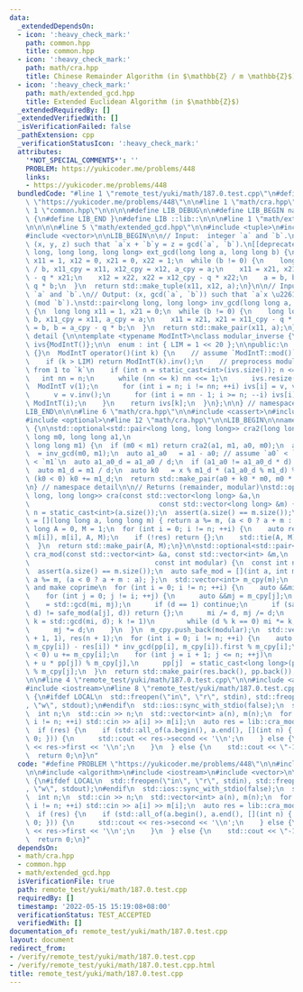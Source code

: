 ```yaml
---
data:
  _extendedDependsOn:
  - icon: ':heavy_check_mark:'
    path: common.hpp
    title: common.hpp
  - icon: ':heavy_check_mark:'
    path: math/cra.hpp
    title: Chinese Remainder Algorithm (in $\mathbb{Z} / m \mathbb{Z}$)
  - icon: ':heavy_check_mark:'
    path: math/extended_gcd.hpp
    title: Extended Euclidean Algorithm (in $\mathbb{Z}$)
  _extendedRequiredBy: []
  _extendedVerifiedWith: []
  _isVerificationFailed: false
  _pathExtension: cpp
  _verificationStatusIcon: ':heavy_check_mark:'
  attributes:
    '*NOT_SPECIAL_COMMENTS*': ''
    PROBLEM: https://yukicoder.me/problems/448
    links:
    - https://yukicoder.me/problems/448
  bundledCode: "#line 1 \"remote_test/yuki/math/187.0.test.cpp\"\n#define PROBLEM\
    \ \"https://yukicoder.me/problems/448\"\n\n#line 1 \"math/cra.hpp\"\n\n\n\n#line\
    \ 1 \"common.hpp\"\n\n\n\n#define LIB_DEBUG\n\n#define LIB_BEGIN namespace lib\
    \ {\n#define LIB_END }\n#define LIB ::lib::\n\n\n#line 1 \"math/extended_gcd.hpp\"\
    \n\n\n\n#line 5 \"math/extended_gcd.hpp\"\n\n#include <tuple>\n#include <utility>\n\
    #include <vector>\n\nLIB_BEGIN\n\n// Input:  integer `a` and `b`.\n// Output:\
    \ (x, y, z) such that `a`x + `b`y = z = gcd(`a`, `b`).\n[[deprecated]] std::tuple<long\
    \ long, long long, long long> ext_gcd(long long a, long long b) {\n  long long\
    \ x11 = 1, x12 = 0, x21 = 0, x22 = 1;\n  while (b != 0) {\n    long long q = a\
    \ / b, x11_cpy = x11, x12_cpy = x12, a_cpy = a;\n    x11 = x21, x21 = x11_cpy\
    \ - q * x21;\n    x12 = x22, x22 = x12_cpy - q * x22;\n    a = b, b = a_cpy -\
    \ q * b;\n  }\n  return std::make_tuple(x11, x12, a);\n}\n\n// Input:  integer\
    \ `a` and `b`.\n// Output: (x, gcd(`a`, `b`)) such that `a`x \u2261 gcd(`a`, `b`)\
    \ (mod `b`).\nstd::pair<long long, long long> inv_gcd(long long a, long long b)\
    \ {\n  long long x11 = 1, x21 = 0;\n  while (b != 0) {\n    long long q = a /\
    \ b, x11_cpy = x11, a_cpy = a;\n    x11 = x21, x21 = x11_cpy - q * x21;\n    a\
    \ = b, b = a_cpy - q * b;\n  }\n  return std::make_pair(x11, a);\n}\n\nnamespace\
    \ detail {\n\ntemplate <typename ModIntT>\nclass modular_inverse {\n  std::vector<ModIntT>\
    \ ivs{ModIntT()};\n\n  enum : int { LIM = 1 << 20 };\n\npublic:\n  modular_inverse()\
    \ {}\n  ModIntT operator()(int k) {\n    // assume `ModIntT::mod()` is prime.\n\
    \    if (k > LIM) return ModIntT(k).inv();\n    // preprocess modular inverse\
    \ from 1 to `k`\n    if (int n = static_cast<int>(ivs.size()); n <= k) {\n   \
    \   int nn = n;\n      while (nn <= k) nn <<= 1;\n      ivs.resize(nn);\n    \
    \  ModIntT v(1);\n      for (int i = n; i != nn; ++i) ivs[i] = v, v *= ModIntT(i);\n\
    \      v = v.inv();\n      for (int i = nn - 1; i >= n; --i) ivs[i] *= v, v *=\
    \ ModIntT(i);\n    }\n    return ivs[k];\n  }\n};\n\n} // namespace detail\n\n\
    LIB_END\n\n\n#line 6 \"math/cra.hpp\"\n\n#include <cassert>\n#include <numeric>\n\
    #include <optional>\n#line 12 \"math/cra.hpp\"\n\nLIB_BEGIN\n\nnamespace detail\
    \ {\n\nstd::optional<std::pair<long long, long long>> cra2(long long a0, long\
    \ long m0, long long a1,\n                                                   \
    \ long long m1) {\n  if (m0 < m1) return cra2(a1, m1, a0, m0);\n  auto [x, d]\
    \  = inv_gcd(m0, m1);\n  auto a1_a0   = a1 - a0; // assume `a0` < `m0` and `a1`\
    \ < `m1`\n  auto a1_a0_d = a1_a0 / d;\n  if (a1_a0 != a1_a0_d * d) return {};\n\
    \  auto m1_d = m1 / d;\n  auto k0   = x % m1_d * (a1_a0_d % m1_d) % m1_d;\n  if\
    \ (k0 < 0) k0 += m1_d;\n  return std::make_pair(a0 + k0 * m0, m0 * m1_d);\n}\n\
    \n} // namespace detail\n\n// Returns (remainder, modular)\nstd::optional<std::pair<long\
    \ long, long long>> cra(const std::vector<long long> &a,\n                   \
    \                                const std::vector<long long> &m) {\n  const int\
    \ n = static_cast<int>(a.size());\n  assert(a.size() == m.size());\n  auto safe_mod\
    \ = [](long long a, long long m) { return a %= m, (a < 0 ? a + m : a); };\n  long\
    \ long A = 0, M = 1;\n  for (int i = 0; i != n; ++i) {\n    auto res = detail::cra2(safe_mod(a[i],\
    \ m[i]), m[i], A, M);\n    if (!res) return {};\n    std::tie(A, M) = res.value();\n\
    \  }\n  return std::make_pair(A, M);\n}\n\nstd::optional<std::pair<int, int>>\
    \ cra_mod(const std::vector<int> &a, const std::vector<int> &m,\n            \
    \                               const int modular) {\n  const int n = static_cast<int>(a.size());\n\
    \  assert(a.size() == m.size());\n  auto safe_mod = [](int a, int m) { return\
    \ a %= m, (a < 0 ? a + m : a); };\n  std::vector<int> m_cpy(m);\n  // check conflicts\
    \ and make coprime\n  for (int i = 0; i != n; ++i) {\n    auto &&mi = m_cpy[i];\n\
    \    for (int j = 0; j != i; ++j) {\n      auto &&mj = m_cpy[j];\n      auto d\
    \    = std::gcd(mi, mj);\n      if (d == 1) continue;\n      if (safe_mod(a[i],\
    \ d) != safe_mod(a[j], d)) return {};\n      mi /= d, mj /= d;\n      if (auto\
    \ k = std::gcd(mi, d); k != 1)\n        while (d % k == 0) mi *= k, d /= k;\n\
    \      mj *= d;\n    }\n  }\n  m_cpy.push_back(modular);\n  std::vector<int> pp(n\
    \ + 1, 1), res(n + 1);\n  for (int i = 0; i != n; ++i) {\n    auto u = (safe_mod(a[i],\
    \ m_cpy[i]) - res[i]) * inv_gcd(pp[i], m_cpy[i]).first % m_cpy[i];\n    if (u\
    \ < 0) u += m_cpy[i];\n    for (int j = i + 1; j <= n; ++j)\n      res[j] = (res[j]\
    \ + u * pp[j]) % m_cpy[j],\n      pp[j]  = static_cast<long long>(pp[j]) * m_cpy[i]\
    \ % m_cpy[j];\n  }\n  return std::make_pair(res.back(), pp.back());\n}\n\nLIB_END\n\
    \n\n#line 4 \"remote_test/yuki/math/187.0.test.cpp\"\n\n#include <algorithm>\n\
    #include <iostream>\n#line 8 \"remote_test/yuki/math/187.0.test.cpp\"\n\nint main()\
    \ {\n#ifdef LOCAL\n  std::freopen(\"in\", \"r\", stdin), std::freopen(\"out\"\
    , \"w\", stdout);\n#endif\n  std::ios::sync_with_stdio(false);\n  std::cin.tie(nullptr);\n\
    \  int n;\n  std::cin >> n;\n  std::vector<int> a(n), m(n);\n  for (int i = 0;\
    \ i != n; ++i) std::cin >> a[i] >> m[i];\n  auto res = lib::cra_mod(a, m, 1000000007);\n\
    \  if (res) {\n    if (std::all_of(a.begin(), a.end(), [](int n) { return n ==\
    \ 0; })) {\n      std::cout << res->second << '\\n';\n    } else {\n      std::cout\
    \ << res->first << '\\n';\n    }\n  } else {\n    std::cout << \"-1\\n\";\n  }\n\
    \  return 0;\n}\n"
  code: "#define PROBLEM \"https://yukicoder.me/problems/448\"\n\n#include \"math/cra.hpp\"\
    \n\n#include <algorithm>\n#include <iostream>\n#include <vector>\n\nint main()\
    \ {\n#ifdef LOCAL\n  std::freopen(\"in\", \"r\", stdin), std::freopen(\"out\"\
    , \"w\", stdout);\n#endif\n  std::ios::sync_with_stdio(false);\n  std::cin.tie(nullptr);\n\
    \  int n;\n  std::cin >> n;\n  std::vector<int> a(n), m(n);\n  for (int i = 0;\
    \ i != n; ++i) std::cin >> a[i] >> m[i];\n  auto res = lib::cra_mod(a, m, 1000000007);\n\
    \  if (res) {\n    if (std::all_of(a.begin(), a.end(), [](int n) { return n ==\
    \ 0; })) {\n      std::cout << res->second << '\\n';\n    } else {\n      std::cout\
    \ << res->first << '\\n';\n    }\n  } else {\n    std::cout << \"-1\\n\";\n  }\n\
    \  return 0;\n}"
  dependsOn:
  - math/cra.hpp
  - common.hpp
  - math/extended_gcd.hpp
  isVerificationFile: true
  path: remote_test/yuki/math/187.0.test.cpp
  requiredBy: []
  timestamp: '2022-05-15 15:19:08+08:00'
  verificationStatus: TEST_ACCEPTED
  verifiedWith: []
documentation_of: remote_test/yuki/math/187.0.test.cpp
layout: document
redirect_from:
- /verify/remote_test/yuki/math/187.0.test.cpp
- /verify/remote_test/yuki/math/187.0.test.cpp.html
title: remote_test/yuki/math/187.0.test.cpp
---
```

